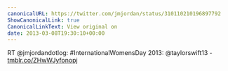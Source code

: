```yaml
---
canonicalURL: https://twitter.com/jmjordan/status/310110210196897792
ShowCanonicalLink: true
CanonicalLinkText: View original on
date: 2013-03-08T19:30:10+00:00
---
```

RT @jmjordandotlog: #InternationalWomensDay 2013: @taylorswift13 - [tmblr.co/ZHwWJyfonopj](http://tmblr.co/ZHwWJyfonopj)